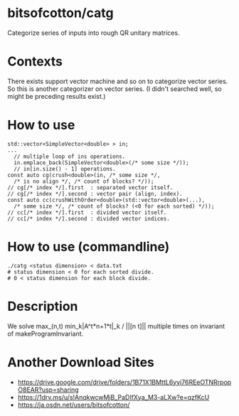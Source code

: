 # bitsofcotton/catg
Categorize series of inputs into rough QR unitary matrices.

# Contexts
There exists support vector machine and so on to categorize vector series.  
So this is another categorizer on vector series. (I didn't searched well, so might be preceding results exist.)

# How to use
    std::vector<SimpleVector<double> > in;
    ...
      // multiple loop of ins operations.
      in.emplace_back(SimpleVector<double>(/* some size */));
      // in[in.size() - 1] operations.
    const auto cg(crush<double>(in, /* some size */,
      /* is no align */, /* count of blocks? */));
    // cg[/* index */].first  : separated vector itself.
    // cg[/* index */].second : vector pair (align, index).
    const auto cc(crushWithOrder<double>(std::vector<double>(...),
      /* some size */, /* count of blocks? (<0 for each sorted) */));
    // cc[/* index */].first  : divided vector itself.
    // cc[/* index */].second : divided vector indices.

# How to use (commandline)
    ./catg <status dimension> < data.txt
    # status dimension < 0 for each sorted divide.
    # 0 < status dimension for each block divide.

# Description
We solve max_(n,t) min_k|A^t\*n+1\*t|\_k / ||\[n t\]|| multiple times on invariant of makeProgramInvariant.

# Another Download Sites
* https://drive.google.com/drive/folders/1B71X1BMttL6yyi76REeOTNRrpopO8EAR?usp=sharing
* https://1drv.ms/u/s!AnqkwcwMjB_PaDIfXya_M3-aLXw?e=qzfKcU
* https://ja.osdn.net/users/bitsofcotton/
